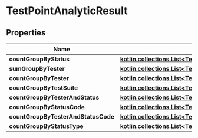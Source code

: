
# TestPointAnalyticResult

## Properties
| Name | Type | Description | Notes |
| ------------ | ------------- | ------------- | ------------- |
| **countGroupByStatus** | [**kotlin.collections.List&lt;TestPlanGroupByStatus&gt;**](TestPlanGroupByStatus.md) |  |  |
| **sumGroupByTester** | [**kotlin.collections.List&lt;TestPlanGroupByTester&gt;**](TestPlanGroupByTester.md) |  |  |
| **countGroupByTester** | [**kotlin.collections.List&lt;TestPlanGroupByTester&gt;**](TestPlanGroupByTester.md) |  |  |
| **countGroupByTestSuite** | [**kotlin.collections.List&lt;TestPlanGroupByTestSuite&gt;**](TestPlanGroupByTestSuite.md) |  |  |
| **countGroupByTesterAndStatus** | [**kotlin.collections.List&lt;TestPlanGroupByTesterAndStatus&gt;**](TestPlanGroupByTesterAndStatus.md) |  |  |
| **countGroupByStatusCode** | [**kotlin.collections.List&lt;TestPlanGroupByStatusCode&gt;**](TestPlanGroupByStatusCode.md) |  |  |
| **countGroupByTesterAndStatusCode** | [**kotlin.collections.List&lt;TestPlanGroupByTesterAndStatusCode&gt;**](TestPlanGroupByTesterAndStatusCode.md) |  |  |
| **countGroupByStatusType** | [**kotlin.collections.List&lt;TestPlanGroupByStatusType&gt;**](TestPlanGroupByStatusType.md) |  |  |



